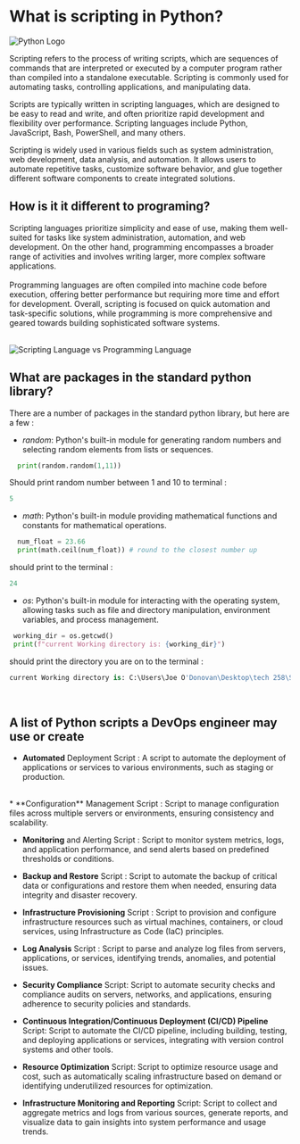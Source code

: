 # What is scripting in Python? 

![Python Logo](https://i0.wp.com/build5nines.com/wp-content/uploads/2023/02/Get_Started_Python_Scripting_Featured_Image.jpg)


Scripting refers to the process of writing scripts, which are sequences of commands that are interpreted or executed by a computer program rather than compiled into a standalone executable. Scripting is commonly used for automating tasks, controlling applications, and manipulating data.

Scripts are typically written in scripting languages, which are designed to be easy to read and write,
and often prioritize rapid development and flexibility over performance.
Scripting languages include Python, JavaScript, Bash, PowerShell, and many others.

Scripting is widely used in various fields such as system administration, web development, data analysis, and automation. It allows users to automate repetitive tasks, customize software behavior, and glue together different software components to create integrated solutions.
<br>
## How is it it different to programing?

Scripting languages prioritize simplicity and ease of use,
making them well-suited for tasks like system administration,
automation, and web development. On the other hand, programming
encompasses a broader range of activities and involves writing
larger, more complex software applications. 
<br>
<br>
Programming languages
are often compiled into machine code before execution, offering better performance but requiring more time and effort for development.
Overall, scripting is focused on quick automation and task-specific solutions, 
while programming is more comprehensive and geared towards building sophisticated 
software systems.
<br>
<br>

![Scripting Language vs Programming Language](https://visionx.io/wp-content/uploads/2023/03/Scripting-Language-vs-Programming-Language-300x300.png)
<br>
## What are packages in the standard python library?


There are a number of packages in the standard python library, but here are a few : 

* *random*: Python's built-in module for generating random numbers and selecting random elements from lists or sequences.
````python
  print(random.random(1,11))
````
Should print random number between 1 and 10 to terminal : 
````python 
5
````

* *math*: Python's built-in module providing mathematical functions and constants for mathematical operations.
````python
  num_float = 23.66
  print(math.ceil(num_float)) # round to the closest number up
````
should print to the terminal : 
````python 
24
````

* *os*: Python's built-in module for interacting with the operating system, allowing tasks such as file and directory manipulation, environment variables, and process management.
````python
 working_dir = os.getcwd()
 print(f"current Working directory is: {working_dir}")
````
should print the directory you are on to the terminal : 
````python 
current Working directory is: C:\Users\Joe O'Donovan\Desktop\tech 258\SpartaGitHub\python_learning\scripting
````

<br>

## A list of Python scripts a DevOps engineer may use or create


* **Automated** Deployment Script : A script to automate the deployment of applications or services to various environments, such as staging or production.
<br>
* **Configuration** Management Script :  Script to manage configuration files across multiple servers or environments, ensuring consistency and scalability.

* **Monitoring** and Alerting Script : Script to monitor system metrics, logs, and application performance, and send alerts based on predefined thresholds or conditions.

* **Backup and Restore**  Script : Script to automate the backup of critical data or configurations and restore them when needed, ensuring data integrity and disaster recovery.

* **Infrastructure Provisioning** Script :  Script to provision and configure infrastructure resources such as virtual machines, containers, or cloud services, using Infrastructure as Code (IaC) principles.

* **Log Analysis** Script : Script to parse and analyze log files from servers, applications, or services, identifying trends, anomalies, and potential issues.

* **Security Compliance** Script: Script to automate security checks and compliance audits on servers, networks, and applications, ensuring adherence to security policies and standards.

* **Continuous Integration/Continuous Deployment (CI/CD) Pipeline** Script: Script to automate the CI/CD pipeline, including building, testing, and deploying applications or services, integrating with version control systems and other tools.

* **Resource Optimization** Script: Script to optimize resource usage and cost, such as automatically scaling infrastructure based on demand or identifying underutilized resources for optimization.

* **Infrastructure Monitoring and Reporting** Script: Script to collect and aggregate metrics and logs from various sources, generate reports, and visualize data to gain insights into system performance and usage trends.